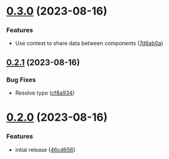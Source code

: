 # [0.3.0](https://github.com/hossainchisty/StoryLink-Client/compare/v0.2.1...v0.3.0) (2023-08-16)


### Features

* Use context to share data between components ([7d6ab0a](https://github.com/hossainchisty/StoryLink-Client/commit/7d6ab0ac652c5c01ead2eb3503ac16548af72c0e))



## [0.2.1](https://github.com/hossainchisty/StoryLink-Client/compare/v0.2.0...v0.2.1) (2023-08-16)


### Bug Fixes

* Resolve typo ([cf8a934](https://github.com/hossainchisty/StoryLink-Client/commit/cf8a9344bd35ebd7d462e9e1ed1286f022347558))



# [0.2.0](https://github.com/hossainchisty/StoryLink-Client/compare/46cd6567ef29f667639996100c11d7792ed206a5...v0.2.0) (2023-08-16)


### Features

* intial release ([46cd656](https://github.com/hossainchisty/StoryLink-Client/commit/46cd6567ef29f667639996100c11d7792ed206a5))



